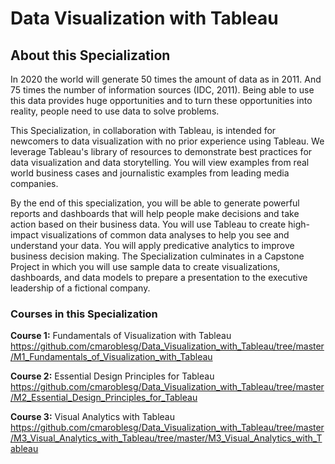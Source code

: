 # Data Visualization with Tableau
## About this Specialization
In 2020 the world will generate 50 times the amount of data as in 2011. And 75 times the number of information sources (IDC, 2011). Being able to use this data provides huge opportunities and to turn these opportunities into reality, people need to use data to solve problems.   

This Specialization, in collaboration with Tableau, is intended for newcomers to data visualization with no prior experience using Tableau. We leverage Tableau's library of resources to demonstrate best practices for data visualization and data storytelling. You will view examples from real world business cases and journalistic examples from leading media companies.   

By the end of this specialization, you will be able to generate powerful reports and dashboards that will help people make decisions and take action based on their business data. You will use Tableau to create high-impact visualizations of common data analyses to help you see and understand your data. You will apply predicative analytics to improve business decision making.  The Specialization culminates in a Capstone Project in which you will use sample data to create visualizations, dashboards, and data models to prepare a presentation to the executive leadership of a fictional company.

### Courses in this Specialization
**Course 1:** Fundamentals of Visualization with Tableau https://github.com/cmaroblesg/Data_Visualization_with_Tableau/tree/master/M1_Fundamentals_of_Visualization_with_Tableau

**Course 2:** Essential Design Principles for Tableau https://github.com/cmaroblesg/Data_Visualization_with_Tableau/tree/master/M2_Essential_Design_Principles_for_Tableau

**Course 3:** Visual Analytics with Tableau
https://github.com/cmaroblesg/Data_Visualization_with_Tableau/tree/master/M3_Visual_Analytics_with_Tableau/tree/master/M3_Visual_Analytics_with_Tableau
